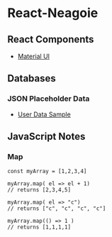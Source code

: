 # React-Neagoie

## React Components

* [Material UI](https://material-ui.com/)

## Databases

### JSON Placeholder Data

* [User Data Sample](https://jsonplaceholder.typicode.com/users)

## JavaScript Notes

### Map

```
const myArray = [1,2,3,4]

myArray.map( el => el + 1)
// returns [2,3,4,5]

myArray.map( el => "c")
// returns ["c", "c", "c", "c"]

myArray.map(() => 1 )
// returns [1,1,1,1]
```
